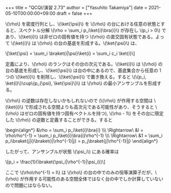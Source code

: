 +++
title = "QCQI/演習 2.73"
author = ["Yasuhito Takamiya"]
date = 2021-05-10T00:00:00+09:00
draft = false
+++

\\(\rho\\) を密度行列とし、\\(\ket{\psi}\\) を \\(\rho\\) の台における任意の状態とすると、スペクトル分解 \\(\rho = \sum\_i p\_i\ket{i}\bra{i}\\) が存在し \\(p\_i > 0\\) であり、\\(\ket{i}\\) は非ゼロの固有値を持つ \\(\rho\\) の直交固有状態である。よって \\(\ket{i}\\) は \\(\rho\\) の台の基底を形成する。\\(\ket{\psi}\\) は、

\\[\ket{\psi} = \sum\_i \braket{i|\psi}\ket{i} = \sum\_i c\_i \ket{i}\\]

定義により、\\(\rho\\) のランクはその台の次元である。\\(\ket{i}\\) は \\(\rho\\) の台の基底を形成し、\\(\ket{\psi}\\) は台の中にあるので、基底集合から任意の 1 つの \\(\ket{i}\\) を削除し、\\(\ket{\psi}\\) で置き換える。すると \\(\\{p\_i, \ket{i}\\}\cup\\{p\_{\psi}, \ket{\psi}\\}\\) は \\(\rho\\) の最小アンサンブルを形成する。

\\(\rho\\) の逆数は存在しないかもしれないので (\\(\rho\\) が作用する空間は \\(\ket{i}\\) で形成される空間よりも高次元である可能性があり、そうすると \\(\rho\\) はゼロの固有値を持つ固有ベクトルを持つ), \\(\rho - 1\\) をその台に限定した \\(\rho\\) の逆数と定義することができる。すると

\begin{align\*}
  &\rho = \sum\_i p\_i\ket{i}\bra{i} \\\\\\
  \Rightarrow\ &I = \rho\rho^{-1} = \sum\_i p\_i\ket{i}\bra{i}\rho^{-1} \\\\\\
  \Rightarrow\ &1 = \sum\_i p\_i\braket{j|i}\braket{i|\rho^{-1}|j} = p\_j\braket{j|\rho^{-1}|j}
\end{align\*}

したがって、アンサンブルが状態 \\(\psi\_i\\) にある確率は

\\[p\_i = \frac{1}{\braket{\psi\_i|\rho^{-1}|\psi\_i}}\\]

ここで \\(\rho\rho^{-1} = I\\) は \\(\rho\\) の台の中でのみの恒等演算子だが、\\(\rho\\) が作用する可能性のある空間全体ではなく台の中でしか計算していないので問題にはならない。
